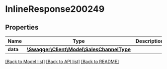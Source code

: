 # InlineResponse200249

## Properties
Name | Type | Description | Notes
------------ | ------------- | ------------- | -------------
**data** | [**\Swagger\Client\Model\SalesChannelType**](SalesChannelType.md) |  | [optional] 

[[Back to Model list]](../../README.md#documentation-for-models) [[Back to API list]](../../README.md#documentation-for-api-endpoints) [[Back to README]](../../README.md)

